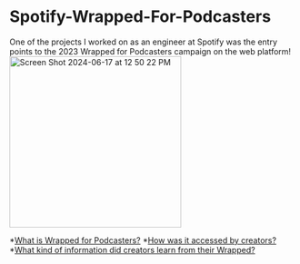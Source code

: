 # Spotify-Wrapped-For-Podcasters
One of the projects I worked on as an engineer at Spotify was the entry points to the 2023 Wrapped for Podcasters campaign on the web platform!
<img width="302" alt="Screen Shot 2024-06-17 at 12 50 22 PM" src="https://github.com/ehalper/Spotify-Wrapped-For-Podcasters/assets/71235972/26d6a319-edc4-40fc-99b3-4c8f1daba1ea">

*[What is Wrapped for Podcasters?](https://pr-newsroom-wp.appspot.com/2023-11-29/wrapped-for-podcasters-creators-fans/)
*[How was it accessed by creators?](https://www.facebook.com/reel/316783234612338)
*[What kind of information did creators learn from their Wrapped?](https://podcasters.spotify.com/resources/news/wrapped-podcasters-2023)
